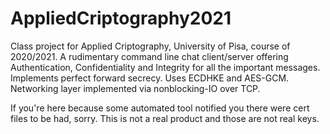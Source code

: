 # AppliedCriptography2021

Class project for Applied Criptography, University of Pisa, course of 2020/2021. 
A rudimentary command line chat client/server offering Authentication, Confidentiality and Integrity for all the important messages. Implements perfect forward secrecy.
Uses ECDHKE and AES-GCM.
Networking layer implemented via nonblocking-IO over TCP.

If you're here because some automated tool notified you there were cert files to be had, sorry. This is not a real product and those are not real keys.
